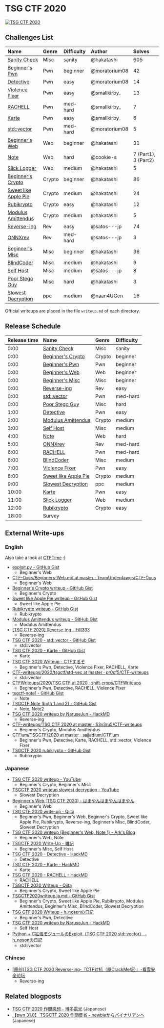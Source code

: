 # TSG CTF 2020

[![TSG CTF 2020](https://score.ctf.tsg.ne.jp/ogimage.jpg)](https://score.ctf.tsg.ne.jp/)

## Challenges List

**Name**|**Genre**|**Difficulty**|**Author**|**Solves**
:------|:------|:------|:------|:------
[Sanity Check](misc/sanity)|Misc|sanity|@hakatashi|605
[Beginner's Pwn](pwn/beginners_pwn)|Pwn|beginner|@moratorium08|42
[Detective](pwn/detective)|Pwn|easy|@moratorium08|14
[Violence Fixer](pwn/violence-fixer)|Pwn|easy|@smallkirby_|13
[RACHELL](pwn/rachell)|Pwn|med-hard|@smallkirby_|7
[Karte](pwn/karte)|Pwn|easy|@smallkirby_|6
[std::vector](pwn/stdvec)|Pwn|med-hard|@moratorium08|5
[Beginner's Web](web/beginners_web)|Web|beginner|@hakatashi|31
[Note](web/note)|Web|hard|@cookie-s|7 (Part1), 3 (Part2)
[Slick Logger](web/slick_logger)|Web|medium|@hakatashi|5
[Beginner's Crypto](crypto/beginners_crypto)|Crypto|beginner|@hakatashi|86
[Sweet like Apple Pie](crypto/sweet_like_apple_pie)|Crypto|medium|@hakatashi|24
[Rubikrypto](crypto/rubikrypto)|Crypto|easy|@hakatashi|12
[Modulus Amittendus](crypto/modulus_amittendus)|Crypto|medium|@hakatashi|5
[Reverse-ing](rev/reverse-ing)|Rev|easy|@satos---jp|74
[ONNXrev](rev/onnxrev)|Rev|med-hard|@satos---jp|3
[Beginner's Misc](misc/beginners_misc)|Misc|beginner|@hakatashi|36
[BlindCoder](misc/blindcoder)|Misc|medium|@hakatashi|9
[Self Host](misc/selfhost)|Misc|medium|@satos---jp|8
[Poor Stego Guy](misc/poorguy)|Misc|hard|@hakatashi|3
[Slowest Decryption](ppc/slowestdecryption)|ppc|medium|@naan4UGen|16

Official writeups are placed in the file `writeup.md` of each directory.

## Release Schedule

**Release time**|**Name**|**Genre**|**Difficulty**|
:------|:------|:------|:------|
0:00|[Sanity Check](misc/sanity)|Misc|sanity|
0:00|[Beginner's Crypto](crypto/beginners_crypto)|Crypto|beginner|
0:00|[Beginner's Pwn](pwn/beginners_pwn)|Pwn|beginner|
0:00|[Beginner's Web](web/beginners_web)|Web|beginner|
0:00|[Beginner's Misc](misc/beginners_misc)|Misc|beginner|
0:00|[Reverse-ing](rev/reverse-ing)|Rev|easy|
0:00|[std::vector](pwn/stdvec)|Pwn|med-hard|
0:00|[Poor Stego Guy](misc/poorguy)|Misc|hard|
1:00|[Detective](pwn/detective)|Pwn|easy|
2:00|[Modulus Amittendus](crypto/modulus_amittendus)|Crypto|medium|
3:00|[Self Host](misc/selfhost)|Misc|medium|
4:00|[Note](web/note)|Web|hard|
5:00|[ONNXrev](rev/onnxrev)|Rev|med-hard|
6:00|[RACHELL](pwn/rachell)|Pwn|med-hard|
6:00|[BlindCoder](misc/blindcoder)|Misc|medium|
7:00|[Violence Fixer](pwn/violence-fixer)|Pwn|easy|
8:00|[Sweet like Apple Pie](crypto/sweet_like_apple_pie)|Crypto|medium|
9:00|[Slowest Decryption](ppc/slowestdecryption)|ppc|medium|
10:00|[Karte](pwn/karte)|Pwn|easy|
11:00|[Slick Logger](web/slick_logger)|Web|medium|
12:00|[Rubikrypto](crypto/rubikrypto)|Crypto|easy|
18:00|Survey|

## External Write-ups

### English

Also take a look at [CTFTime](https://ctftime.org/event/1004/tasks/) :)

* [exploit.py - GitHub Gist](https://gist.github.com/0xParrot/310b71266ca2a6bfcaf26b5419c91a0d)
  * Beginner's Web
* [CTF-Docs/Beginners-Web.md at master · TeamUnderdawgs/CTF-Docs](https://github.com/TeamUnderdawgs/CTF-Docs/blob/master/TsgCTF2020/Web/Beginners-Web.md)
  * Beginner's Web
* [Beginner's Crypto writeup - GitHub Gist](https://gist.github.com/n-ari/33155680ecf3cf0824a29f3b77a277e6)
  * Beginner's Crypto
* [Sweet like Apple Pie writeup - GitHub Gist](https://gist.github.com/n-ari/f3caa913483ed5a7831ab04ff6fcef40)
  * Sweet like Apple Pie
* [Rubikrypto writeup - GitHub Gist](https://gist.github.com/n-ari/7b7162abad7f9d2b05ab17598d6f506c)
  * Rubikrypto
* [Modulus Amittendus writeup - GitHub Gist](https://gist.github.com/n-ari/a2db9af7fd3c172e4fa65b923a66beff)
  * Modulus Amittendus
* [[TSG CTF 2020] Reverse-ing - FiR333](https://fir3.tistory.com/28)
  * Reverse-ing
* [TSG CTF 2020 - std::vector - GitHub Gist](https://gist.github.com/Charo-IT/19215b12d2240a6a19c355153bffa66b)
  * std::vector
* [TSG CTF 2020 - Karte - GitHub Gist](https://gist.github.com/Charo-IT/5dfce0e2930487fdbec0990388101332)
  * Karte
* [TSG CTF 2020 Writeup - CTFするぞ](https://ptr-yudai.hatenablog.com/entry/2020/07/12/180442)
  * Beginner's Pwn, Detective, Violence Fixer, RACHELL, Karte
* [CTF-writeups/2020/tsgctf/std-vec at master · pr0cf5/CTF-writeups](https://github.com/pr0cf5/CTF-writeups/tree/master/2020/tsgctf/std-vec)
  * std::vector
* [CTFWriteups/2020/TSG CTF at 2020 · shift-crops/CTFWriteups](https://github.com/shift-crops/CTFWriteups/tree/2020/2020/TSG%20CTF)
  * Beginner's Pwn, Detective, RACHELL, Violence Fixer
* [tsgctf-note1 - GitHub Gist](https://gist.github.com/po6ix/f3c013d974c6003a8dbc573c887602ae)
  * Note
* [TSGCTF Note (both 1 and 2) - GitHub Gist](https://gist.github.com/icchy/017ae9bd964a954b92efb277bc736d2b)
  * Note, Note2
* [TSG CTF 2020 writeup by NaruseJun - HackMD](https://hackmd.io/@sekai/HyglTEPyw)
  * Reverse-ing
* [CTF-writeups/TSG CTF 2020 at master · S3v3ru5/CTF-writeups](https://github.com/S3v3ru5/CTF-writeups/tree/master/TSG%20CTF%202020)
  * Beginner's Crypto, Modulus Amittendus
* [CTFium/TSGCTF/2020 at master · sajjadium/CTFium](https://github.com/sajjadium/CTFium/tree/master/TSGCTF/2020)
  * Beginner's Pwn, Detective, Karte, RACHELL, std::vector, Violence Fixer
* [TSGCTF 2020 rubikrypto - GitHub Gist](https://gist.github.com/yytasbag/f42fb225faba68bef57f0fd4a191366a)
  * Rubikrypto

### Japanese

* [TSG CTF 2020 writeup - YouTube](https://www.youtube.com/watch?v=V-snPSCGyvQ)
  * Beginner's Crypto, Beginner's Misc
* [TSGCTF 2020 writeup slowest decryption - YouTube](https://www.youtube.com/watch?v=r4CeWnWEd0U)
  * Slowest Decryption
* [Beginner's Web [TSG CTF 2020] - はまやんはまやんはまやん](https://www.hamayanhamayan.com/entry/2020/07/13/234410)
  * Beginner's Web
* [TSG CTF 2020 write-up - Qiita](https://qiita.com/kusano_k/items/d5511f3650804b57eda6)
  * Beginner's Pwn, Beginner's Web, Beginner's Crypto, Sweet like Apple Pie, Rubikrypto, Reverse-ing, Beginner's Misc, BlindCoder, Slowest Decryption
* [TSG CTF 2020 writeup (Beginner's Web, Note 1) - Ark's Blog](https://ark4rk.hatenablog.com/entry/2020/07/13/164939)
  * Beginner's Web, Note
* [TSGCTF 2020 Write-Up - 雑記](http://keymoon.hatenablog.com/entry/2020/07/12/174106)
  * Beginner's Misc, Self Host
* [TSG CTF 2020 - Detective - HackMD](https://hackmd.io/@Xornet/Hy3dsrOkD)
  * Detective
* [TSG CTF 2020 - Karte - HackMD](https://hackmd.io/@Xornet/B1jjb66yv)
  * Karte
* [TSG CTF 2020 - RACHELL - HackMD](https://hackmd.io/@Xornet/HyZEgreeD)
  * RACHELL
* [TSGCTF 2020 Writeup - Qiita](https://qiita.com/MaSAL/items/064ea08bf45a2e75754c)
  * Beginner's Crypto, Sweet like Apple Pie
* [TSGCTF2020writeup.ja.md - GitHub Gist](https://gist.github.com/n-ari/73e1ee960237c0e7acfb75e0d10fe423)
  * Beginner's Crypto, Sweet like Apple Pie, Rubikrypto, Modulus Amittendus, Beginner's Misc, BlindCoder, Slowest Decryption
* [TSG CTF 2020 Writeup - h_nosonの日記](https://h-noson.hatenablog.jp/entry/2020/07/12/161532)
  * Beginner's Pwn, Detective
* [TSG CTF 2020 writeup by NaruseJun - HackMD](https://hackmd.io/@sekai/HyglTEPyw)
  * Self Host
* [Python + C拡張モジュールのExploit（TSG CTF 2020 std::vector） - h_nosonの日記](https://h-noson.hatenablog.jp/entry/2020/07/16/113335)
  * std::vector

### Chinese

* [[原创]TSG CTF 2020 Reverse-ing-『CTF对抗（原CrackMe版）』-看雪安全论坛](https://bbs.pediy.com/thread-260660.htm)
  * Reverse-ing

## Related blogposts

* [TSG CTF 2020 作問感想 - 博多電光](https://hakatashi.hatenadiary.com/entry/tsg-ctf-2020-sketchy) (Japanese)
* [【pwn 31.0】 TSGCTF 2020 作問反省 - newbieからバイナリアンへ](https://smallkirby.hatenablog.com/entry/2020/07/13/142043) (Japanese)
